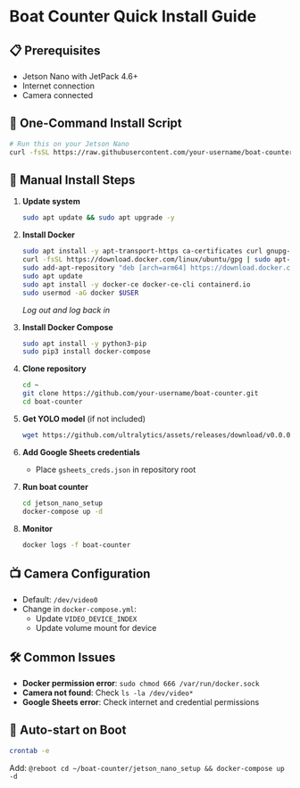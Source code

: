 # Boat Counter Quick Install Guide

## 📋 Prerequisites
- Jetson Nano with JetPack 4.6+
- Internet connection
- Camera connected

## 🚀 One-Command Install Script

```bash
# Run this on your Jetson Nano
curl -fsSL https://raw.githubusercontent.com/your-username/boat-counter/main/jetson_nano_setup/install.sh | bash
```

## 🔧 Manual Install Steps

1. **Update system**
   ```bash
   sudo apt update && sudo apt upgrade -y
   ```

2. **Install Docker**
   ```bash
   sudo apt install -y apt-transport-https ca-certificates curl gnupg-agent software-properties-common
   curl -fsSL https://download.docker.com/linux/ubuntu/gpg | sudo apt-key add -
   sudo add-apt-repository "deb [arch=arm64] https://download.docker.com/linux/ubuntu $(lsb_release -cs) stable"
   sudo apt update
   sudo apt install -y docker-ce docker-ce-cli containerd.io
   sudo usermod -aG docker $USER
   ```
   *Log out and log back in*

3. **Install Docker Compose**
   ```bash
   sudo apt install -y python3-pip
   sudo pip3 install docker-compose
   ```

4. **Clone repository**
   ```bash
   cd ~
   git clone https://github.com/your-username/boat-counter.git
   cd boat-counter
   ```

5. **Get YOLO model** (if not included)
   ```bash
   wget https://github.com/ultralytics/assets/releases/download/v0.0.0/yolov8n.pt
   ```

6. **Add Google Sheets credentials**
   - Place `gsheets_creds.json` in repository root

7. **Run boat counter**
   ```bash
   cd jetson_nano_setup
   docker-compose up -d
   ```

8. **Monitor**
   ```bash
   docker logs -f boat-counter
   ```

## 📺 Camera Configuration

- Default: `/dev/video0`
- Change in `docker-compose.yml`:
  - Update `VIDEO_DEVICE_INDEX` 
  - Update volume mount for device

## 🛠️ Common Issues

- **Docker permission error**: `sudo chmod 666 /var/run/docker.sock`
- **Camera not found**: Check `ls -la /dev/video*`
- **Google Sheets error**: Check internet and credential permissions

## 🔄 Auto-start on Boot

```bash
crontab -e
```
Add: `@reboot cd ~/boat-counter/jetson_nano_setup && docker-compose up -d` 
